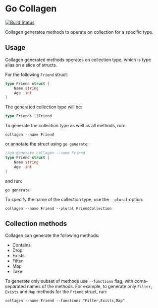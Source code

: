 # Go Collagen

[![Build Status](https://travis-ci.org/Szymongib/go-collagen.svg?branch=master)](https://travis-ci.org/Szymongib/go-collagen)

Collagen generates methods to operate on collection for a specific type.

## Usage

Collagen generated methods operates on collection type, which is type alias on a slice of structs.

For the following `Friend` struct:
```go
type Friend struct {
    Name string
    Age  int
}
```

The generated collection type will be:
```go
type Friends []Friend
```

To generate the collection type as well as all methods, run:
```
collagen --name Friend
```

or annotate the struct using `go generate`:
```go
//go:generate collagen --name Friend
type Friend struct {
    Name string
    Age  int
}
```
and run:
```
go generate
```

To specify the name of the collection type, use the `--plural` option:
```
collagen --name Friend --plural FriendCollection
```

## Collection methods

Collagen can generate the following methods:
- Contains
- Drop
- Exists
- Filter
- Map
- Take
 
To generate only subset of methods use `--functions` flag, with coma-separated names of the methods. 
For example, to generate only `Filter`, `Exists` and `Map` methods for the `Friend` struct, run:
```
collagen --name Friend --functions "Filter,Exists,Map"
```

